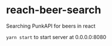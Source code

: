 # reach-beer-search
Searching PunkAPI for beers in react

`yarn start` to start server at 0.0.0.0:8080
